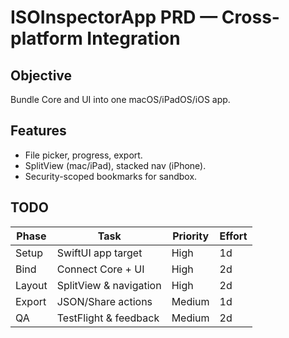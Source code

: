 
# ISOInspectorApp PRD — Cross-platform Integration

## Objective
Bundle Core and UI into one macOS/iPadOS/iOS app.

## Features
- File picker, progress, export.
- SplitView (mac/iPad), stacked nav (iPhone).
- Security-scoped bookmarks for sandbox.

## TODO
| Phase | Task | Priority | Effort |
|-------|------|-----------|--------|
| Setup | SwiftUI app target | High | 1d |
| Bind | Connect Core + UI | High | 2d |
| Layout | SplitView & navigation | High | 2d |
| Export | JSON/Share actions | Medium | 1d |
| QA | TestFlight & feedback | Medium | 2d |
